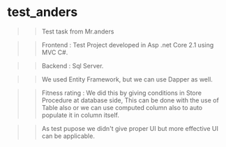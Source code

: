 # test_anders

>> Test task from Mr.anders

>> Frontend : Test Project developed in Asp .net Core 2.1 using MVC C#.

>> Backend : Sql Server.

>> We used Entity Framework, but we can use Dapper as well.

>> Fitness rating : We did this by giving conditions in Store Procedure at database side, This can be done with the use of Table also or we can use computed column also to auto populate it in column itself. 

>> As test pupose we didn't give proper UI but more effective UI can be applicable.
